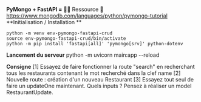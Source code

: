 **PyMongo + FastAPI =** :astronaut: 
Ressource :book: https://www.mongodb.com/languages/python/pymongo-tutorial
**Initialisation / Installation
**
```
python -m venv env-pymongo-fastapi-crud
source env-pymongo-fastapi-crud/bin/activate
python -m pip install 'fastapi[all]' 'pymongo[srv]' python-dotenv
```
**Lancement du serveur**
python -m uvicorn main:app --reload

**Consigne**
[1] Essayez de faire fonctionner la route "search" en recherchant tous les restaurants contenant le mot recherché dans la clef name
[2] Nouvelle route : création d'un nouveau Restaurant
[3] Essayez tout seul de faire un updateOne maintenant. 
Quels inputs ?
Pensez à réaliser un model RestaurantUpdate.
